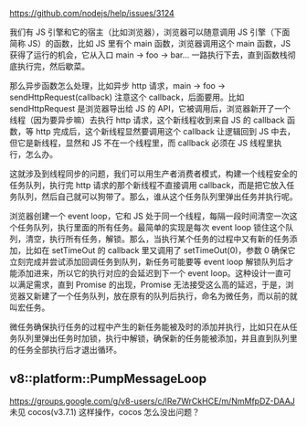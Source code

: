 https://github.com/nodejs/help/issues/3124

我们有 JS 引擎和它的宿主（比如浏览器），浏览器可以随意调用 JS 引擎（下面简称 JS）的函数，比如 JS 里有个 main 函数，浏览器调用这个 main 函数，JS 获得了运行的机会，它从入口 main → foo → bar... 一路执行下去，直到函数栈彻底执行完，然后歇菜。

那么异步函数怎么处理，比如异步 http 请求，main → foo → sendHttpRequest(callback) 注意这个 callback，后面要用。比如 sendHttpRequest 是浏览器导出给 JS 的 API，它被调用后，浏览器新开了一个线程（因为要异步嘛）去执行 http 请求，这个新线程收到来自 JS 的 callback 函数，等 http 完成后，这个新线程显然要调用这个 callback 让逻辑回到 JS 中去，但它是新线程，显然和 JS 不在一个线程里，而 callback 必须在 JS 线程里执行，怎么办。

这就涉及到线程同步的问题，我们可以用生产者消费者模式，构建一个线程安全的任务队列，执行完 http 请求的那个新线程不直接调用 callback，而是把它放入任务队列，然后自己就可以狗带了。那么，谁从这个任务队列里弹出任务并执行呢。

浏览器创建一个 event loop，它和 JS 处于同一个线程，每隔一段时间清空一次这个任务队列，执行里面的所有任务。最简单的实现是每次 event loop 锁住这个队列，清空，执行所有任务，解锁。那么，当执行某个任务的过程中又有新的任务添加，比如在 setTimeOut 的 callback 里又调用了 setTimeOut(0)，参数 0 确保它立刻完成并尝试添加回调任务到队列，新任务可能要等 event loop 解锁队列后才能添加进来，所以它的执行对应的会延迟到下一个 event loop。这种设计一直可以满足需求，直到 Promise 的出现，Promise 无法接受这么高的延迟，于是，浏览器又新建了一个任务队列，放在原有的队列后执行，命名为微任务，而以前的就叫宏任务。

微任务确保执行任务的过程中产生的新任务能被及时的添加并执行，比如只在从任务队列里弹出任务时加锁，执行中解锁，确保新的任务能被添加，并且直到队列里的任务全部执行后才退出循环。


## v8::platform::PumpMessageLoop
https://groups.google.com/g/v8-users/c/lRe7WrCkHCE/m/NmMfpDZ-DAAJ
未见 cocos(v3.7.1) 这样操作，cocos 怎么没出问题？
